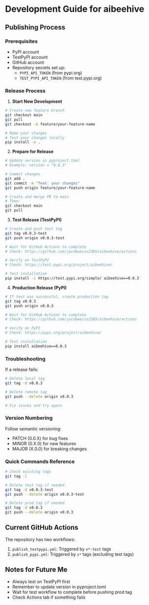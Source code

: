 # Development Guide for aibeehive

## Publishing Process

### Prerequisites
- PyPI account
- TestPyPI account
- GitHub account
- Repository secrets set up:
  - `PYPI_API_TOKEN` (from pypi.org)
  - `TEST_PYPI_API_TOKEN` (from test.pypi.org)

### Release Process

1. **Start New Development**
```bash
# Create new feature branch
git checkout main
git pull
git checkout -b feature/your-feature-name

# Make your changes
# Test your changes locally
pip install -e .
```

2. **Prepare for Release**
```bash
# Update version in pyproject.toml
# Example: version = "0.0.3"

# Commit changes
git add .
git commit -m "feat: your changes"
git push origin feature/your-feature-name

# Create and merge PR to main
# Then:
git checkout main
git pull
```

3. **Test Release (TestPyPI)**
```bash
# Create and push test tag
git tag v0.0.3-test
git push origin v0.0.3-test

# Wait for GitHub Actions to complete
# Check: https://github.com/jacobweiss2305/aibeehive/actions

# Verify on TestPyPI
# Check: https://test.pypi.org/project/aibeehive/

# Test installation
pip install -i https://test.pypi.org/simple/ aibeehive==0.0.3
```

4. **Production Release (PyPI)**
```bash
# If test was successful, create production tag
git tag v0.0.3
git push origin v0.0.3

# Wait for GitHub Actions to complete
# Check: https://github.com/jacobweiss2305/aibeehive/actions

# Verify on PyPI
# Check: https://pypi.org/project/aibeehive/

# Test installation
pip install aibeehive==0.0.3
```

### Troubleshooting

If a release fails:
```bash
# Delete local tag
git tag -d v0.0.3

# Delete remote tag
git push --delete origin v0.0.3

# Fix issues and try again
```

### Version Numbering

Follow semantic versioning:
- PATCH (0.0.X) for bug fixes
- MINOR (0.X.0) for new features
- MAJOR (X.0.0) for breaking changes

### Quick Commands Reference

```bash
# Check existing tags
git tag -l

# Delete test tag if needed
git tag -d v0.0.3-test
git push --delete origin v0.0.3-test

# Delete prod tag if needed
git tag -d v0.0.3
git push --delete origin v0.0.3
```

## Current GitHub Actions

The repository has two workflows:
1. `publish_testpypi.yml`: Triggered by `v*-test` tags
2. `publish_pypi.yml`: Triggered by `v*` tags (excluding test tags)

## Notes for Future Me
- Always test on TestPyPI first
- Remember to update version in pyproject.toml
- Wait for test workflow to complete before pushing prod tag
- Check Actions tab if something fails